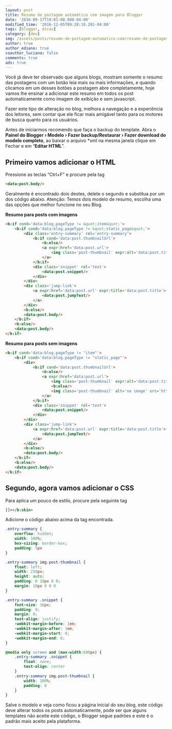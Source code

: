 ```yaml
---
layout: post
title: Resumo de postagem automático com imagem para Blogger
date: '2016-09-17T19:01:00.000-04:00'
modified_time: '2016-12-05T09:28:18.201-04:00'
tags: [blogger, dicas]
category: [dev]
img: /assets/posts/resumo-de-postagem-automatico-com/resumo-de-postagem-automatico-com.jpg
author: true
author_ediano: true
coauthor_luciana: false
comments: true
ads: true
---
```


Você já deve ter observado que alguns blogs, mostram somente o resumo das postagens com um botão leia mais ou mais informações, e quando clicamos em um desses botões a postagem abre completamente, hoje vamos lhe ensinar a adicionar este resumo em todos os post automaticamente como imagem de exibição e sem javascript.

Fazer este tipo de alteração no blog, melhora a navegação e a experiência dos leitores, sem contar que ele ficar mais amigável tanto para os motores de busca quanto para os usuários.

Antes de iniciarmos recomendo que faça o backup do template. Abra o **Painel do Blogger › Modelo › Fazer backup/Restaurar › Fazer download do modelo completo**, ao baixar o arquivo *xml na mesma janela clique em Fechar e em “**Editar HTML**”.

## Primeiro vamos adicionar o HTML
Pressione as teclas “Ctrl+F” e procure pela tag

```html
<data:post.body/>
```
Geralmente é encontrado dois destes, delete o segundo e substitua por um dos código abaixo. Atenção: Temos dois modelo de resumo, escolha uma das opções que melhor funcione no seu Blog.

**Resumo para posts com imagens**

```html
<b:if cond='data:blog.pageType != &quot;item&quot;'>
    <b:if cond='data:blog.pageType != &quot;static_page&quot;'>
        <div class='entry-summary' rel='entry-summary'>
            <b:if cond='data:post.thumbnailUrl'>
                <b:else/>
                <a expr:href='data:post.url'>
                    <img class='post-thumbnail' expr:alt='data:post.title' expr:src='data:post.firstImageUrl' />
                </a>
            </b:if>
            <div class='snippet' rel='text'>
                <data:post.snippet/>
            </div>
        </div>
        <div class='jump-link'>
            <a expr:href='data:post.url' expr:title='data:post.title'>
                <data:post.jumpText/>
            </a>
        </div>
        <b:else/>
        <data:post.body/>
    </b:if>
    <b:else/>
    <data:post.body/>
</b:if>
```

**Resumo para posts sem imagens**

```html
<b:if cond='data:blog.pageType != "item"'>
    <b:if cond='data:blog.pageType != "static_page"'>
        <div>
            <b:if cond='data:post.thumbnailUrl'>
                <b:else/>
                <a expr:href='data:post.url'>
                    <img class='post-thumbnail' expr:alt='data:post.title' expr:src='data:post.thumbnailUrl' width='72px' height='72px' />
                    <b:else/>
                    <img class='post-thumbnail' alt='no image' src='http://lh4.ggpht.com/_u7a1IFxc4WI/TTjruHJjcfI/AAAAAAAAAk0/i11Oj6i_bHY/no-image.png' width='72px' height='72px' />
                </a>
            </b:if>
            <div class='snippet' rel='text'>
                <data:post.snippet/>
            </div>
        </div>
        <div class='jump-link'>
            <a expr:href='data:post.url' expr:title='data:post.title'>
                <data:post.jumpText/>
            </a>
        </div>
        <b:else/>
        <data:post.body/>
    </b:if>
    <b:else/>
    <data:post.body/>
</b:if>
```

## Segundo, agora vamos adicionar o CSS
Para aplica um pouco de estilo, procure pela seguinte tag

```html
]]></b:skin>
```

Adicione o código abaixo acima da tag encontrada.

```css
.entry-summary {
    overflow: hidden;
    width: 100%;
    box-sizing: border-box;
    padding: 5px
}

.entry-summary img.post-thumbnail {
    float: left;
    width: 250px;
    height: auto;
    padding: 0 10px 0 0;
    margin: 10px 0 0 0
}

.entry-summary .snippet {
    font-size: 16px;
    padding: 0;
    margin: 0;
    text-align: justify;
    -webkit-margin-before: 1em;
    -webkit-margin-after: 1em;
    -webkit-margin-start: 0;
    -webkit-margin-end: 0;
}

@media only screen and (max-width:600px) {
    .entry-summary .snippet {
        float: none;
        text-align: center
    }
    .entry-summary img.post-thumbnail {
        width: 100%;
        padding: 0
    }
}
```

Salve o modelo e veja como ficou a página inicial do seu blog, este código deve alterar todos os posts automaticamente, pode ser que alguns templates não aceite este código, o Blogger segue padrões e este é o padrão mais aceito pela plataforma.
